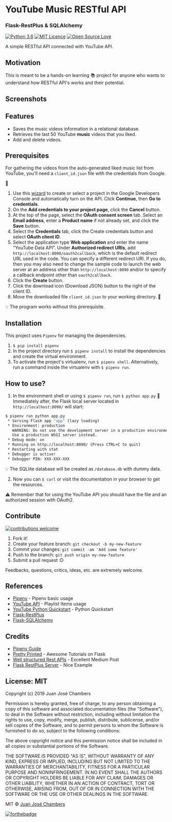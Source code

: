 # YouTube Music RESTful API
### Flask-RestPlus & SQLAlchemy
[![Python 3.6](https://img.shields.io/badge/python-3.6-blue.svg)](https://www.python.org/downloads/release/python-360/) [![MIT Licence](https://badges.frapsoft.com/os/mit/mit.svg?v=103)](https://opensource.org/licenses/mit-license.php) [![Open Source Love](https://badges.frapsoft.com/os/v1/open-source.svg?v=103)](https://github.com/ellerbrock/open-source-badges/)

A simple RESTful API connected with YouTube API.

## Motivation
This is meant to be a hands-on learning :books: project for anyone who wants to understand how RESTful API's works and their potential.

## Screenshots


## Features
- Saves the music videos information in a relational database.
- Retrieves the last 50 YouTube **music** videos that you liked.
- Add and delete videos.

## Prerequisites

For gathering the videos from the auto-generated liked music list from YouTube, you'll need a `client_id.json` file with the credentials from Google.

:key:
1. Use this [wizard](https://console.developers.google.com/flows/enableapi?apiid=youtube) to create or select a project in the Google Developers Console and automatically turn on the API. Click **Continue**, then **Go to credentials**.
2. On the **Add credentials to your project page**, click the **Cancel** button.
3. At the top of the page, select the **OAuth consent screen** tab. Select an **Email address**, enter a **Product name** if not already set, and click the **Save** button.
4. Select the **Credentials** tab, click the Create credentials button and select **OAuth client ID**.
5. Select the application type **Web application** and enter the name "YouTube Data API". Under **Authorized redirect URIs**, add `http://localhost:8090/oauth2callback`, which is the default redirect URL used in the code.
You can specify a different redirect URI. If you do, then you may also need to change the sample code to launch the web server at an address other than `http://localhost:8090` and/or to specify a callback endpoint other than `oauth2callback`.
6. Click the **Create** button.
7. Click the download icon (Download JSON) button to the right of the client ID.
8. Move the downloaded file `client_id.json` to your working directory. :open_file_folder:

:bulb: The program works without this prerequisite.

## Installation

This project uses `Pipenv` for managing the dependencies.
1. `$ pip install pipenv`
2. In the project directory run `$ pipenv install` to install the dependencies and create the virtual environment.
3. To activate the project's virtualenv, run `$ pipenv shell`. Alternatively, run a command inside the virtualenv with `$ pipenv run`.

## How to use?

1. In the environment shell or using `$ pipenv run`, run `$ python app.py`
:runner: Immediately after, the Flask local server located in `http://localhost:8090/` will start:
```bash
$ pipenv run python app.py
 * Serving Flask app "app" (lazy loading)
 * Environment: production
   WARNING: Do not use the development server in a production environment.
   Use a production WSGI server instead.
 * Debug mode: on
 * Running on http://localhost:8090/ (Press CTRL+C to quit)
 * Restarting with stat
 * Debugger is active!
 * Debugger PIN: XXX-XXX-XXX
```
:bulb: The SQLlite database will be created as `/database.db` with dummy data.

2. Now you can `$ curl` or visit the documentation in your browser to get the resources.

:warning: Remember that for using the YouTube API you should have the file and an authorized session with OAuth2.

## Contribute
[![contributions welcome](https://img.shields.io/badge/contributions-welcome-brightgreen.svg?style=flat)](https://github.com/chmbrs/)

1. Fork it!
2. Create your feature branch: `git checkout -b my-new-feature`
3. Commit your changes: `git commit -am 'Add some feature'`
4. Push to the branch: `git push origin my-new-feature`
5. Submit a pull request :D

Feedbacks, questions, critics, ideas, etc. are extremely welcome.

## References

- [Pipenv](https://pipenv.readthedocs.io/en/latest/basics/) - Pipenv basic usage
- [YouTube API](https://developers.google.com/youtube/v3/docs/playlistItems/list#usage) - Playlist Items usage
- [YouTube Python Quickstart](https://developers.google.com/youtube/v3/quickstart/python) - Python Quickstart
- [Flask-RestPlus](https://flask-restplus.readthedocs.io/en/stable/)
- [Flask-SQLAlchemy](http://flask-sqlalchemy.pocoo.org/2.3/)

## Credits

- [Pipenv Guide](https://realpython.com/pipenv-guide/)
- [Pretty Printed](https://www.youtube.com/channel/UC-QDfvrRIDB6F0bIO4I4HkQ) -  Awesome Tutorials on Flask
- [Well structured Rest APIs](https://medium.com/ki-labs-engineering/designing-well-structured-rest-apis-with-flask-restplus-part-1-7e96f2da8850) - Excellent Medium Post
- [Flask RestPlus Server](https://github.com/frol/flask-restplus-server-example) - Nice Example

## License: MIT
Copyright (c) 2019 Juan José Chambers

Permission is hereby granted, free of charge, to any person obtaining a copy of this software and associated documentation files (the "Software"), to deal in the Software without restriction, including without limitation the rights to use, copy, modify, merge, publish, distribute, sublicense, and/or sell copies of the Software, and to permit persons to whom the Software is furnished to do so, subject to the following conditions:

The above copyright notice and this permission notice shall be included in all copies or substantial portions of the Software.

THE SOFTWARE IS PROVIDED "AS IS", WITHOUT WARRANTY OF ANY KIND, EXPRESS OR IMPLIED, INCLUDING BUT NOT LIMITED TO THE WARRANTIES OF MERCHANTABILITY, FITNESS FOR A PARTICULAR PURPOSE AND NONINFRINGEMENT. IN NO EVENT SHALL THE AUTHORS OR COPYRIGHT HOLDERS BE LIABLE FOR ANY CLAIM, DAMAGES OR OTHER LIABILITY, WHETHER IN AN ACTION OF CONTRACT, TORT OR OTHERWISE, ARISING FROM, OUT OF OR IN CONNECTION WITH THE SOFTWARE OR THE USE OR OTHER DEALINGS IN THE SOFTWARE.

MIT © [Juan José Chambers](https://github.com/chmbrs/)

[![forthebadge](https://forthebadge.com/images/badges/built-with-love.svg)](https://github.com/chmbrs/)
